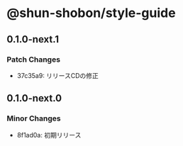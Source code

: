 # @shun-shobon/style-guide

## 0.1.0-next.1
### Patch Changes

- 37c35a9: リリースCDの修正

## 0.1.0-next.0
### Minor Changes

- 8f1ad0a: 初期リリース
